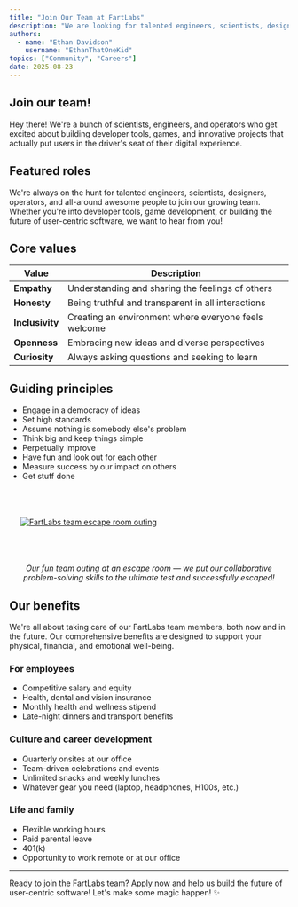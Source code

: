 ```yaml
---
title: "Join Our Team at FartLabs"
description: "We are looking for talented engineers, scientists, designers, operators, and more to join our growing team."
authors:
  - name: "Ethan Davidson"
    username: "EthanThatOneKid"
topics: ["Community", "Careers"]
date: 2025-08-23
---
```


## Join our team!

Hey there! We're a bunch of scientists, engineers, and operators who get excited
about building developer tools, games, and innovative projects that actually put
users in the driver's seat of their digital experience.

## Featured roles

We're always on the hunt for talented engineers, scientists, designers,
operators, and all-around awesome people to join our growing team. Whether
you're into developer tools, game development, or building the future of
user-centric software, we want to hear from you!

## Core values

| Value           | Description                                          |
| --------------- | ---------------------------------------------------- |
| **Empathy**     | Understanding and sharing the feelings of others     |
| **Honesty**     | Being truthful and transparent in all interactions   |
| **Inclusivity** | Creating an environment where everyone feels welcome |
| **Openness**    | Embracing new ideas and diverse perspectives         |
| **Curiosity**   | Always asking questions and seeking to learn         |

## Guiding principles

- Engage in a democracy of ideas
- Set high standards
- Assume nothing is somebody else's problem
- Think big and keep things simple
- Perpetually improve
- Have fun and look out for each other
- Measure success by our impact on others
- Get stuff done

<div class="border-tube-green glow" style="display: inline-flex; justify-content: center; align-items: center; padding: 0.5rem; margin: 2rem auto;">
  <a href="https://www.theexitgame.com/" style="display: flex; justify-content: center; align-items: center;">
    <img src="/exit-game.jpg" alt="FartLabs team escape room outing" title="FartLabs escape room outing" style="object-fit: cover; margin: 0.75rem;">
  </a>
</div>

<p style="text-align: center; font-style: italic;">
  Our fun team outing at an escape room — we put our collaborative problem-solving skills to the ultimate test and successfully escaped!
</p>

## Our benefits

We're all about taking care of our FartLabs team members, both now and in the
future. Our comprehensive benefits are designed to support your physical,
financial, and emotional well-being.

### For employees

- Competitive salary and equity
- Health, dental and vision insurance
- Monthly health and wellness stipend
- Late-night dinners and transport benefits

### Culture and career development

- Quarterly onsites at our office
- Team-driven celebrations and events
- Unlimited snacks and weekly lunches
- Whatever gear you need (laptop, headphones, H100s, etc.)

### Life and family

- Flexible working hours
- Paid parental leave
- 401(k)
- Opportunity to work remote or at our office

---

Ready to join the FartLabs team? [Apply now](/open-role) and help us build the
future of user-centric software! Let's make some magic happen! ✨
